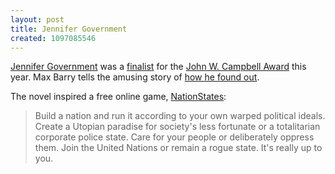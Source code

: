 ```yaml
---
layout: post
title: Jennifer Government
created: 1097085546
---
```



[Jennifer Government](http://www.maxbarry.com/jennifergovernment/) was a [finalist](http://www.ku.edu/~sfcenter/campbell-finalists.htm)  for the [John W. Campbell Award](http://www.ku.edu/~sfcenter/campbell.htm) this year.  Max Barry tells the amusing story of [how he found out](http://www.maxbarry.com/2004/08/31/news.html#campbell).

The novel inspired a free online game, [NationStates](http://www.nationstates.net/cgi-bin/index.cgi):

> Build a nation and run it according to your own warped political
> ideals. Create a Utopian paradise for society's less fortunate or a
> totalitarian corporate police state. Care for your people or
> deliberately oppress them. Join the United Nations or remain a rogue
> state. It's really up to you.

 
